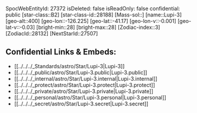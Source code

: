 ﻿---
location:
- -41.17
- 126.225
- 400
tags:
- astro/Star
type: Star
---

SpocWebEntityId: 27372
isDeleted: false
isReadOnly: false
confidential: public
[star-class::B2]
[star-class-id::28188]
[Mass-sol::]
[name::Lupi-3]
[geo-alt::400]
[geo-lon::-126.225]
[geo-lat::-41.17]
[geo-lon-v::-0.001]
[geo-lat-v::-0.03]
[bright-min::28]
[bright-max::28]
[Zodiac-index::3]
[ZodiacId::28132]
[NextStarId::27507]



## Confidential Links & Embeds: 
- [[../../../_Standards/astro/Star/Lupi-3|Lupi-3]] 
- [[../../../_public/astro/Star/Lupi-3.public|Lupi-3.public]] 
- [[../../../_internal/astro/Star/Lupi-3.internal|Lupi-3.internal]] 
- [[../../../_protect/astro/Star/Lupi-3.protect|Lupi-3.protect]] 
- [[../../../_private/astro/Star/Lupi-3.private|Lupi-3.private]] 
- [[../../../_personal/astro/Star/Lupi-3.personal|Lupi-3.personal]] 
- [[../../../_secret/astro/Star/Lupi-3.secret|Lupi-3.secret]] 
